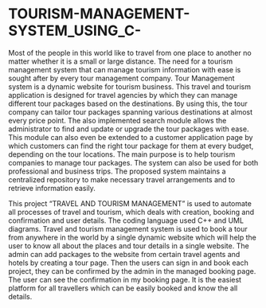 # TOURISM-MANAGEMENT-SYSTEM_USING_C-

Most of the people in this world like to travel from one place to another no matter whether it
is a small or large distance. The need for a tourism management system that can manage
tourism information with ease is sought after by every tour management company. Tour
Management system is a dynamic website for tourism business. This travel and tourism
application is designed for travel agencies by which they can manage different tour packages
based on the destinations. By using this, the tour company can tailor tour packages spanning
various destinations at almost every price point. The also implemented search module allows
the administrator to find and update or upgrade the tour packages with ease. This module can
also even be extended to a customer application page by which customers can find the right
tour package for them at every budget, depending on the tour locations. The main purpose is
to help tourism companies to manage tour packages. The system can also be used for both
professional and business trips. The proposed system maintains a centralized repository to
make necessary travel arrangements and to retrieve information easily.

This project “TRAVEL AND TOURISM MANAGEMENT” is used to automate all processes
of travel and tourism, which deals with creation, booking and confirmation and user details.
The coding language used C++ and UML diagrams. Travel and tourism management system
is used to book a tour from anywhere in the world by a single dynamic website which will help
the user to know all about the places and tour details in a single website. The admin can add
packages to the website from certain travel agents and hotels by creating a tour page. Then the
users can sign in and book each project, they can be confirmed by the admin in the managed
booking page. The user can see the confirmation in my booking page. It is the easiest platform
for all travellers which can be easily booked and know the all details. 

